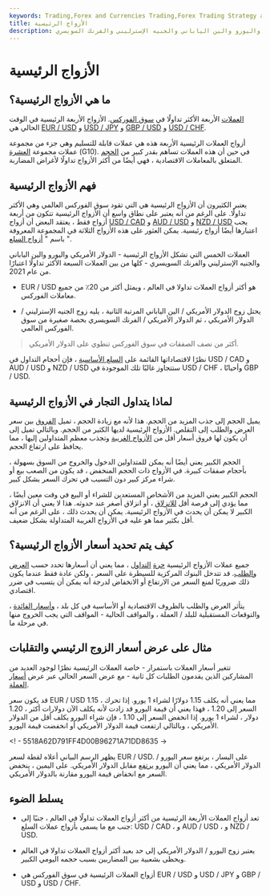 ```yaml
---
keywords: Trading,Forex and Currencies Trading,Forex Trading Strategy and Education,Strategy and Education
title: الأزواج الرئيسية
description: الأزواج الرئيسية هي أزواج العملات الأجنبية الأكثر تداولًا. هناك أربعة أزواج رئيسية تعتمد على الدولار الأمريكي واليورو والين الياباني والجنيه الإسترليني والفرنك السويسري.
---
```


# الأزواج الرئيسية
## ما هي الأزواج الرئيسية؟

[العملات](/foreign-currency-pairs) الأربعة الأكثر تداولًا في [سوق الفوركس](/forex-market). الأزواج الأربعة الرئيسية في الوقت الحالي هي [EUR / USD](/eur-usd-euro-us-dollar-currency-pair) و [USD / JPY](/usd-jpy-us-dollar-japanese-yen-currency-pair) و [GBP / USD](/gbp-usd-british-pound-us-dollar-currency-pair) و [USD / CHF](/usd-chf-us-dollar-swiss-franc-currency-pair).

أزواج العملات الرئيسية الأربعة هذه هي عملات قابلة للتسليم وهي جزء من مجموعة عملات مجموعة [العشرة](/groupoften) (G10). في حين أن هذه العملات تساهم بقدر كبير من [الحجم](/volume) المتعلق بالمعاملات الاقتصادية ، فهي أيضًا من أكثر الأزواج تداولًا لأغراض المضاربة.

## فهم الأزواج الرئيسية

يعتبر الكثيرون أن الأزواج الرئيسية هي التي تقود سوق الفوركس العالمي وهي الأكثر تداولًا. على الرغم من أنه يعتبر على نطاق واسع أن الأزواج الرئيسية تتكون من أربعة أزواج فقط ، يعتقد البعض أن أزواج [USD / CAD](/usd-cad-us-dollar-canadian-dollar-currency-pair) و [AUD / USD](/aud-usd-australian-dollar-us-dollar-currency-pair) و [NZD / USD](/nzd-usd-new-zealand-dollar-us-dollar-currency-pair) يجب اعتبارها أيضًا أزواج رئيسية. يمكن العثور على هذه الأزواج الثلاثة في المجموعة المعروفة باسم " [أزواج السلع](/commodity-pairs) ".

العملات الخمس التي تشكل الأزواج الرئيسية - الدولار الأمريكي واليورو والين الياباني والجنيه الإسترليني والفرنك السويسري - كلها من بين العملات السبعة الأكثر تداولًا اعتبارًا من عام 2021.

- EUR / USD هو أكثر أزواج العملات تداولا في العالم ، ويمثل أكثر من 20٪ من جميع معاملات الفوركس.

- يحتل زوج الدولار الأمريكي / الين الياباني المرتبة الثانية ، يليه زوج الجنيه الإسترليني / الدولار الأمريكي ، ثم الدولار الأمريكي / الفرنك السويسري بحصة صغيرة من سوق الفوركس العالمي.

> أكثر من نصف الصفقات في سوق الفوركس تنطوي على الدولار الأمريكي.

>

نظرًا لاقتصاداتها القائمة على [السلع الأساسية](/commodity) ، فإن أحجام التداول في USD / CAD و AUD / USD و NZD / USD ستتجاوز غالبًا تلك الموجودة في USD / CHF ، وأحيانًا GBP / USD.

## لماذا يتداول التجار في الأزواج الرئيسية

يميل الحجم إلى جذب المزيد من الحجم. هذا لأنه مع زيادة الحجم ، تميل [الفروق](/spread) بين سعر العرض والطلب إلى التقلص. الأزواج الرئيسية لديها الكثير من الحجم. وبالتالي تميل إلى أن يكون لها فروق أسعار أقل من [الأزواج الغريبة](/exotic_currency) وتجذب معظم المتداولين إليها ، مما يحافظ على ارتفاع الحجم.

الحجم الكبير يعني أيضًا أنه يمكن للمتداولين الدخول والخروج من السوق بسهولة ، بأحجام صفقات كبيرة. في الأزواج ذات الحجم المنخفض ، قد يكون من الصعب بيع أو شراء مركز كبير دون التسبب في تحرك السعر بشكل كبير.

الحجم الكبير يعني المزيد من الأشخاص المستعدين للشراء أو البيع في وقت معين أيضًا ، مما يؤدي إلى فرصة أقل [للانزلاق](/slippage) ، أو انزلاق أصغر عند حدوثه. هذا لا يعني أن الانزلاق الكبير لا يمكن أن يحدث في الأزواج الرئيسية. يمكن أن يحدث ذلك ، على الرغم من أنه أقل بكثير مما هو عليه في الأزواج الغريبة المتداولة بشكل ضعيف.

## كيف يتم تحديد أسعار الأزواج الرئيسية؟

جميع عملات الأزواج الرئيسية [حرة](/floatingexchangerate) [التداول](/floatingexchangerate) ، مما يعني أن أسعارها تحدد حسب [العرض والطلب](/law-of-supply-demand). قد تتدخل البنوك المركزية للسيطرة على السعر ، ولكن عادة فقط عندما يكون ذلك ضروريًا لمنع السعر من الارتفاع أو الانخفاض لدرجة أنه يمكن أن يتسبب في ضرر اقتصادي.

يتأثر العرض والطلب بالظروف الاقتصادية أو الأساسية في كل بلد ، [وأسعار الفائدة](/interestrate) ، والتوقعات المستقبلية للبلد / العملة ، والمواقف الحالية - المواقف التي يجب الخروج منها في مرحلة ما.

## مثال على عرض أسعار الزوج الرئيسي والتقلبات

تتغير أسعار العملات باستمرار - خاصة العملات الرئيسية نظرًا لوجود العديد من المشاركين الذين يقدمون الطلبات كل ثانية - مع عرض السعر الحالي عبر عرض [أسعار العملة](/currencypair).

قد يكون سعر EUR / USD 1.15 ، مما يعني أنه يكلف 1.15 دولارًا لشراء 1 يورو. إذا تحرك السعر إلى 1.20 ، فهذا يعني أن قيمة اليورو قد زادت لأنه يكلف الآن دولارات أكثر ، 1.20 دولار ، لشراء 1 يورو. إذا انخفض السعر إلى 1.10 ، فإن شراء اليورو يكلف أقل من الدولار الأمريكي ، وبالتالي ارتفعت قيمة الدولار الأمريكي أو انخفضت قيمة اليورو.

<! - 5518A62D791FF4D00B96271A71DD8635 ->

يظهر الرسم البياني أعلاه لقطة لسعر EUR / USD. على اليسار ، يرتفع سعر اليورو / الدولار الأمريكي ، مما يعني أن اليورو [يرتفع](/appreciation) مقابل الدولار الأمريكي. على اليمين ، ينخفض السعر مع انخفاض قيمة اليورو مقارنة بالدولار الأمريكي.

## يسلط الضوء

- تعد أزواج العملات الأربعة الرئيسية من أكثر أزواج العملات تداولًا في العالم ، جنبًا إلى جنب مع ما يسمى بأزواج عملات السلع: USD / CAD ، و AUD / USD ، و NZD / USD.

- يعتبر زوج اليورو / الدولار الأمريكي إلى حد بعيد أكثر أزواج العملات تداولا في العالم ويحظى بشعبية بين المضاربين بسبب حجمه اليومي الكبير.

- أزواج العملات الرئيسية في سوق الفوركس هي EUR / USD و USD / JPY و GBP / USD و USD / CHF.

